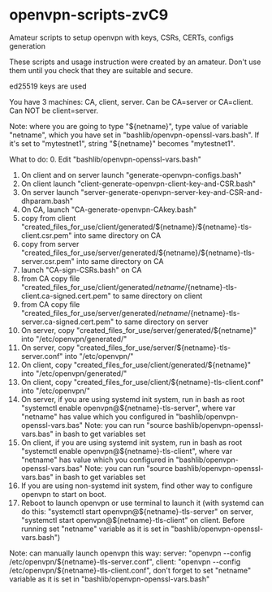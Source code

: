 # openvpn-scripts-zvC9
Amateur scripts to setup openvpn with keys, CSRs, CERTs, configs generation

These scripts and usage instruction were created by an amateur. Don't use them until you check that they are suitable and secure.

ed25519 keys are used

You have 3 machines: CA, client, server.
Can be CA=server or CA=client.
Can NOT be client=server.

Note: where you are going to type "${netname}", type value of variable "netname", which
you have set in "bashlib/openvpn-openssl-vars.bash". If it's set to "mytestnet1",
string "${netname}" becomes "mytestnet1".

What to do:
0. Edit "bashlib/openvpn-openssl-vars.bash"
1. On client and on server launch  "generate-openvpn-configs.bash"
2. On client launch "client-generate-openvpn-client-key-and-CSR.bash"
3. On server launch "server-generate-openvpn-server-key-and-CSR-and-dhparam.bash"
4. On CA, launch "CA-generate-openvpn-CAkey.bash"
5. copy from client "created_files_for_use/client/generated/\${netname}/${netname}-tls-client.csr.pem" into same directory on CA
6. copy from server "created_files_for_use/server/generated/\${netname}/${netname}-tls-server.csr.pem" into same directory on CA
7. launch "CA-sign-CSRs.bash" on CA
8. from CA copy file "created_files_for_use/client/generated/${netname}/${netname}-tls-client.ca-signed.cert.pem" to same directory on client
9. from CA copy file "created_files_for_use/server/generated/${netname}/${netname}-tls-server.ca-signed.cert.pem" to same directory on server
10. On server, copy "created_files_for_use/server/generated/${netname}" into "/etc/openvpn/generated/"
11. On server, copy "created_files_for_use/server/${netname}-tls-server.conf" into "/etc/openvpn/"
12. On client, copy "created_files_for_use/client/generated/${netname}" into "/etc/openvpn/generated/"
13. On client, copy "created_files_for_use/client/${netname}-tls-client.conf" into "/etc/openvpn/"
14. On server, if you are using systemd init system, run in bash as root "systemctl enable openvpn@${netname}-tls-server",
  where var "netname" has value which you configured in "bashlib/openvpn-openssl-vars.bas"
Note: you can run "source bashlib/openvpn-openssl-vars.bas" in bash to get variables set
15. On client, if you are using systemd init system, run in bash as root "systemctl enable openvpn@${netname}-tls-client",
  where var "netname" has value which you configured in "bashlib/openvpn-openssl-vars.bas"
Note: you can run "source bashlib/openvpn-openssl-vars.bas" in bash to get variables set
16. If you are using non-systemd init system, find other way to configure openvpn to start on boot.
17. Reboot to launch openvpn or use terminal to launch it (with systemd can do this: "systemctl start openvpn@${netname}-tls-server" on server,
  "systemctl start openvpn@${netname}-tls-client" on client. Before running set "netname" variable as it is set in "bashlib/openvpn-openssl-vars.bash")

Note: can manually launch openvpn this way:
  server: "openvpn --config /etc/openvpn/${netname}-tls-server.conf",
  client: "openvpn --config /etc/openvpn/${netname}-tls-client.conf",
 don't forget to set "netname" variable as it is set in "bashlib/openvpn-openssl-vars.bash"
 
